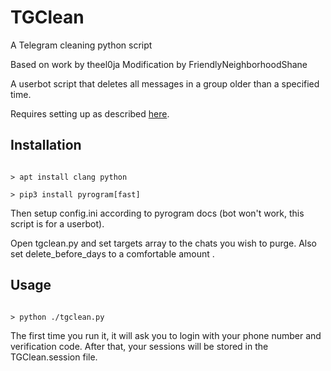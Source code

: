 # TGClean
A Telegram cleaning python script

Based on work by theel0ja
Modification by FriendlyNeighborhoodShane

A userbot script that deletes all messages in a group older than a specified time.

Requires setting up as described [here](https://docs.pyrogram.org/).

## Installation

```

> apt install clang python

> pip3 install pyrogram[fast]

```

Then setup config.ini according to pyrogram docs (bot won't work, this script is for a userbot).

Open tgclean.py and set targets array to the chats you wish to purge. Also set delete\_before\_days to a comfortable amount .

## Usage

```

> python ./tgclean.py

```

The first time you run it, it will ask you to login with your phone number and verification code. After that, your sessions will be stored in the TGClean.session file.
